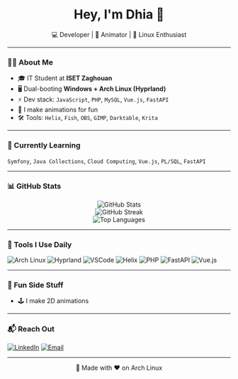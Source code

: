 <!-- README.md for https://github.com/dhia336 -->

<h1 align="center">Hey, I'm Dhia 👋</h1>
<p align="center">
  💻 Developer | 🎨 Animator | 🐧 Linux Enthusiast
</p>

---

### 👨‍💻 About Me

- 🎓 IT Student at **ISET Zaghouan**
- 🖥️ Dual-booting **Windows + Arch Linux (Hyprland)**
- ⚡ Dev stack: `JavaScript`, `PHP`, `MySQL`, `Vue.js`, `FastAPI`
- 🎨 I make animations for fun
- 🛠️ Tools: `Helix`, `Fish`, `OBS`, `GIMP`, `Darktable`, `Krita`
<!-- 🎯 Currently building: a **camping website** and a **portfolio builder** -->

---

### 🧠 Currently Learning
`Symfony`, `Java Collections`, `Cloud Computing`, `Vue.js`, `PL/SQL`, `FastAPI`

---

### 📊 GitHub Stats

<p align="center">
  <img src="https://github-readme-stats.vercel.app/api?username=dhia336&show_icons=true&theme=radical" alt="GitHub Stats" />
  <br />
  <img src="https://github-readme-streak-stats.herokuapp.com/?user=dhia336&theme=radical" alt="GitHub Streak" />
  <br />
  <img src="https://github-readme-stats.vercel.app/api/top-langs/?username=dhia336&layout=compact&theme=tokyonight" alt="Top Languages" />
</p>

---

### 🧰 Tools I Use Daily

![Arch Linux](https://img.shields.io/badge/Arch_Linux-1793D1?logo=arch-linux&logoColor=white&style=for-the-badge)
![Hyprland](https://img.shields.io/badge/Hyprland-282c34?logo=wayland&logoColor=white&style=for-the-badge)
![VSCode](https://img.shields.io/badge/Editor-VSCode-007ACC?logo=visual-studio-code&style=for-the-badge)
![Helix](https://img.shields.io/badge/Editor-Helix-purple?style=for-the-badge)
![PHP](https://img.shields.io/badge/PHP-777BB4?logo=php&logoColor=white&style=for-the-badge)
![FastAPI](https://img.shields.io/badge/FastAPI-009688?logo=fastapi&logoColor=white&style=for-the-badge)
![Vue.js](https://img.shields.io/badge/Vue.js-35495E?logo=vue.js&logoColor=4FC08D&style=for-the-badge)

---

### 🎨 Fun Side Stuff

- 🕹️ I make 2D animations

---

### 📬 Reach Out

[![LinkedIn](https://img.shields.io/badge/LinkedIn-blue?style=for-the-badge&logo=linkedin)](https://www.linkedin.com/in/mohamed-dhia-abab92270/)
[![Email](https://img.shields.io/badge/Email-medhianaffeti@gmail.com-darkgreen?style=for-the-badge)](mailto:medhianaffeti@gmail.com)

---

<p align="center">
  🐧 Made with ❤️ on Arch Linux
</p>
